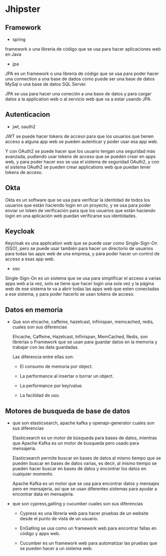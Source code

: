 # Jhipster

## Framework

- spring

framework o una librería de código que se usa para hacer aplicaciones web en
Java

- jpa 

JPA es un framework o una librería de código que se usa para poder hacer una
connection a una base de dados como puede ser una base de datos MySql o una base
de datos SQL Server.

JPA se usa para hacer una coneción a una base de datos y para cargar datos a
la application web o al servicio web que va a estar usando JPA.

## Autenticacion

- jwt, oauth2

JWT se puede hacer tokens de acceso para que los usuarios que tienen acceso a
alguna app web se pueden autenticar y poder usar esa app web.

Y con OAuth2 se puede hacer que los usuario tengan una seguridad más avanzada,
pudiendo usar tokens de acceso que se pueden crear en apps web, y para poder
hacer eso se usa el sistema de seguridad OAuth2, y con el sistema OAuth2 se
pueden crear applications web que puedan tener tokens de acceso.


## Okta

Okta es un software que se usa para verificar la identidad de todos los usuarios
que están haciendo login en un proyecto, y se usa para poder enviar un token de
verificación para que los usuarios que están haciendo login en una aplicación
web puedan verificarse sus identidades.

## Keycloak

Keycloak es una application web que se puede usar como Single-Sign-On (SSO),
pero se puede usar también para hacer un directorio de usuarios para todas las
apps web de una empresa, y para poder hacer un control de acceso a esas app web.

- sso

Single-Sign-On es un sistema que se usa para simplificar el acceso a varias apps
web a la vez, solo se tiene que hacer login una sola vez y la página web de ese
sistema te va a abrir todas las apps web que esten conectadas a ese sistema, y
para poder hacerlo se usan tokens de acceso.


## Datos en memoria

- Que son ehcache, caffeine, hazelcast, infinispan, memcached, redis, 
cuales son sus diferencias

    Ehcache, Caffeine, Hazelcast, Infinispan, MemCached, Redis, son librerías o Framework que se usan para guardar datos en la memoria y trabajar con las data guardadas.

    Las diferencia entre ellas son:

    - El consumo de memoria por object.

    - La performance al insertar o borrar un object.

    - La performance por key/value.

    - La facilidad de uso.

## Motores de busqueda de base de datos    

- que son elasticsearch, apache kafka y openapi-generator cuales son sus diferencias

    Elasticsearch es un motor de búsqueda para bases de datos, mientras que
    Apache Kafka es un motor de busqueda pero usado para mensajeria.

    Elasticsearch permite buscar en bases de datos al mismo tiempo que se pueden
    buscar en bases de datos varias, es decir, al mismo tiempo se pueden hacer
    buscar en bases de datos y encontrar los datos en cualquier momento.

    Apache Kafka es un motor que se usa para encontrar datos y mensajes pero en
    mensajeria, así que se usan diferentes sistemas para ayudar a encontrar data
    en mensajeria.

- que son cypress,gatling y cucumber cuales son sus diferencias

    - Cypress es una librería web para hacer pruebas de un website desde el punto de vista de un usuario.

    - EnGatling se usa como un framework web para encontrar fallas en código y apps web.

    - Cucumber es un framework web para automatizar las pruebas que se pueden hacer a un sistema web.